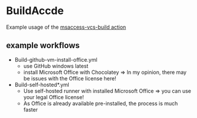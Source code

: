 # BuildAccde

Example usage of the [msaccess-vcs-build action](https://github.com/AccessCodeLib/msaccess-vcs-build)

## example workflows
* Build-github-vm-install-office.yml
  * use GitHub windows latest
  * install Microsoft Office with Chocolatey => In my opinion, there may be issues with the Office license here!
* Build-self-hosted*.yml
  * Use self-hosted runner with installed Microsoft Office => you can use your legal Office license!
  * As Office is already available pre-installed, the process is much faster
